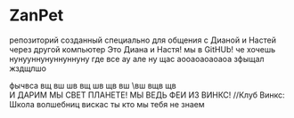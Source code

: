 # ZanPet
репозиторий созданный специально для общения с Дианой и Настей через другой компьютер
Это Диана и Настя! мы в GitHUb!
че хочешь 
нунууннунуннуннуну
где все 
ау 
але
ну
щас
аооаоаоаоаоа
зфыщал
жздщлшо

фычвса
вщ
вш
шв
вщ
шв
щв
вш
\вш
вщв
щв\
И ДАРИМ МЫ СВЕТ ПЛАНЕТЕ!
МЫ ВЕДЬ ФЕИ ИЗ ВИНКС! //Клуб Винкс: Школа волшебниц
вискас
ты кто
мы тебя не знаем
